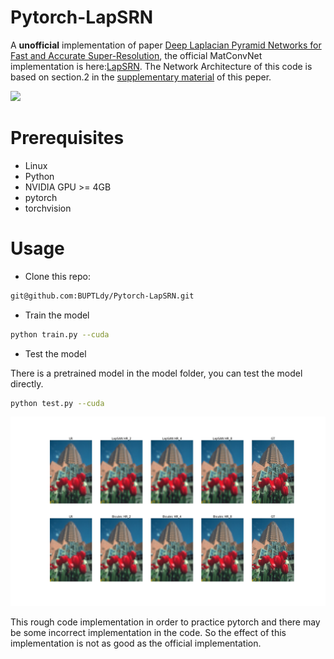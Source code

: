 # Pytorch-LapSRN
A **unofficial** implementation of paper [Deep Laplacian Pyramid Networks for Fast and Accurate Super-Resolution](http://vllab1.ucmerced.edu/~wlai24/LapSRN/papers/cvpr17_LapSRN.pdf), the official MatConvNet implementation is here:[LapSRN](https://github.com/phoenix104104/LapSRN). The Network Architecture of this code is based on section.2 in the [supplementary material](http://vllab1.ucmerced.edu/~wlai24/LapSRN/papers/cvpr17_LapSRN_supp.pdf) of this peper.

![](http://vllab1.ucmerced.edu/~wlai24/LapSRN/images/network.jpg)

# Prerequisites

- Linux
- Python
- NVIDIA GPU >= 4GB
- pytorch
- torchvision

# Usage

- Clone this repo:

```sh
git@github.com:BUPTLdy/Pytorch-LapSRN.git
```

- Train the model
```sh
python train.py --cuda
```

- Test the model

There is a pretrained model in the model folder, you can test the model directly.
```sh
python test.py --cuda
```

![](./results/8600050.png)

This rough code implementation in order to practice pytorch and there may be some incorrect implementation in the code.
So the effect of this implementation is not as good as the official implementation.
